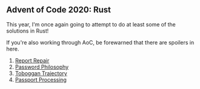 ## Advent of Code 2020: Rust

This year, I'm once again going to attempt to do at least some of the solutions in Rust!

If you're also working through AoC, be forewarned that there are spoilers in here.

1. [Report Repair](src/day_one/)
2. [Password Philosophy](src/day_two/)
3. [Toboggan Trajectory](src/day_three/)
4. [Passport Processing](src/day_four/)

